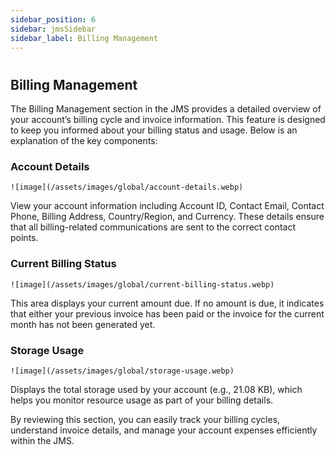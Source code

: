 ```yaml
---
sidebar_position: 6
sidebar: jmsSidebar
sidebar_label: Billing Management
---
```

#

## Billing Management

The Billing Management section in the JMS provides a detailed overview of your account’s billing cycle and invoice information. This feature is designed to keep you informed about your billing status and usage. Below is an explanation of the key components:

### Account Details

    ![image](/assets/images/global/account-details.webp)

View your account information including Account ID, Contact Email, Contact Phone, Billing Address, Country/Region, and Currency. These details ensure that all billing-related communications are sent to the correct contact points.

### Current Billing Status

    ![image](/assets/images/global/current-billing-status.webp)

This area displays your current amount due. If no amount is due, it indicates that either your previous invoice has been paid or the invoice for the current month has not been generated yet.

### Storage Usage

    ![image](/assets/images/global/storage-usage.webp)

Displays the total storage used by your account (e.g., 21.08 KB), which helps you monitor resource usage as part of your billing details.

By reviewing this section, you can easily track your billing cycles, understand invoice details, and manage your account expenses efficiently within the JMS.
